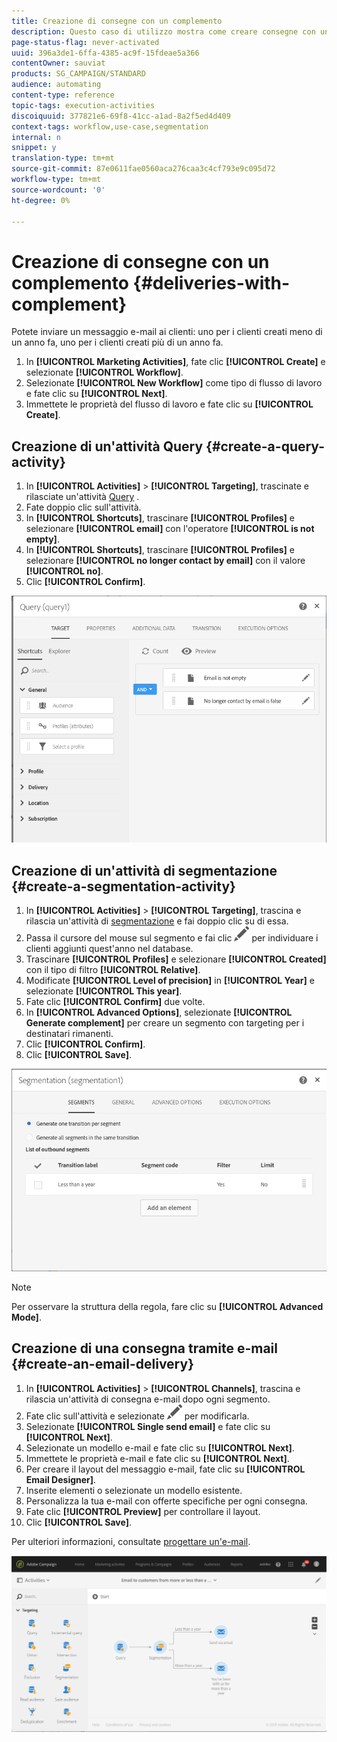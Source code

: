 ```yaml
---
title: Creazione di consegne con un complemento
description: Questo caso di utilizzo mostra come creare consegne con un complemento.
page-status-flag: never-activated
uuid: 396a3de1-6ffa-4385-ac9f-15fdeae5a366
contentOwner: sauviat
products: SG_CAMPAIGN/STANDARD
audience: automating
content-type: reference
topic-tags: execution-activities
discoiquuid: 377821e6-69f8-41cc-a1ad-8a2f5ed4d409
context-tags: workflow,use-case,segmentation
internal: n
snippet: y
translation-type: tm+mt
source-git-commit: 87e0611fae0560aca276caa3c4cf793e9c095d72
workflow-type: tm+mt
source-wordcount: '0'
ht-degree: 0%

---
```



# Creazione di consegne con un complemento {#deliveries-with-complement}

Potete inviare un messaggio e-mail ai clienti: uno per i clienti creati meno di un anno fa, uno per i clienti creati più di un anno fa.

1. In **[!UICONTROL Marketing Activities]**, fate clic **[!UICONTROL Create]** e selezionate **[!UICONTROL Workflow]**.
1. Selezionate **[!UICONTROL New Workflow]** come tipo di flusso di lavoro e fate clic su **[!UICONTROL Next]**.
1. Immettete le proprietà del flusso di lavoro e fate clic su **[!UICONTROL Create]**.

## Creazione di un&#39;attività Query {#create-a-query-activity}

1. In **[!UICONTROL Activities]** > **[!UICONTROL Targeting]**, trascinate e rilasciate un&#39;attività [Query](../../automating/using/query.md) .
1. Fate doppio clic sull&#39;attività.
1. In **[!UICONTROL Shortcuts]**, trascinare **[!UICONTROL Profiles]** e selezionare **[!UICONTROL email]** con l&#39;operatore **[!UICONTROL is not empty]**.
1. In **[!UICONTROL Shortcuts]**, trascinare **[!UICONTROL Profiles]** e selezionare **[!UICONTROL no longer contact by email]** con il valore **[!UICONTROL no]**.
1. Clic **[!UICONTROL Confirm]**.

![](assets/wf-complement-query.png)

## Creazione di un&#39;attività di segmentazione {#create-a-segmentation-activity}

1. In **[!UICONTROL Activities]** > **[!UICONTROL Targeting]**, trascina e rilascia un&#39;attività di [segmentazione](../../automating/using/segmentation.md) e fai doppio clic su di essa.
1. Passa il cursore del mouse sul segmento e fai clic ![](assets/edit_darkgrey-24px.png) per individuare i clienti aggiunti quest&#39;anno nel database.
1. Trascinare **[!UICONTROL Profiles]** e selezionare **[!UICONTROL Created]** con il tipo di filtro **[!UICONTROL Relative]**.
1. Modificate **[!UICONTROL Level of precision]** in **[!UICONTROL Year]** e selezionate **[!UICONTROL This year]**.
1. Fate clic **[!UICONTROL Confirm]** due volte.
1. In **[!UICONTROL Advanced Options]**, selezionate **[!UICONTROL Generate complement]** per creare un segmento con targeting per i destinatari rimanenti.
1. Clic **[!UICONTROL Confirm]**.
1. Clic **[!UICONTROL Save]**.

![](assets/wf-complement-segmentation.png)

>[!NOTE]
>
>Per osservare la struttura della regola, fare clic su **[!UICONTROL Advanced Mode]**.

## Creazione di una consegna tramite e-mail {#create-an-email-delivery}

1. In **[!UICONTROL Activities]** > **[!UICONTROL Channels]**, trascina e rilascia un&#39;attività di consegna [](../../automating/using/email-delivery.md) e-mail dopo ogni segmento.
1. Fate clic sull&#39;attività e selezionate ![](assets/edit_darkgrey-24px.png) per modificarla.
1. Selezionate **[!UICONTROL Single send email]** e fate clic su **[!UICONTROL Next]**.
1. Selezionate un modello e-mail e fate clic su **[!UICONTROL Next]**.
1. Immettete le proprietà e-mail e fate clic su **[!UICONTROL Next]**.
1. Per creare il layout del messaggio e-mail, fate clic su **[!UICONTROL Email Designer]**.
1. Inserite elementi o selezionate un modello esistente.
1. Personalizza la tua e-mail con offerte specifiche per ogni consegna.
1. Fate clic **[!UICONTROL Preview]** per controllare il layout.
1. Clic **[!UICONTROL Save]**.

Per ulteriori informazioni, consultate [progettare un&#39;e-mail](../../designing/using/designing-from-scratch.md#designing-an-email-content-from-scratch).

![](assets/wf-deliveries-with-a-complement.png)
